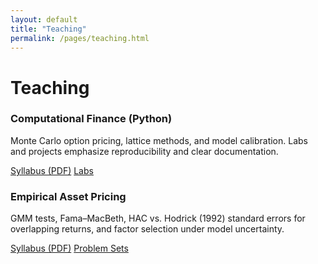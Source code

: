 ```yaml
---
layout: default
title: "Teaching"
permalink: /pages/teaching.html
---
```


# Teaching

<div class="card">
  <h3>Computational Finance (Python)</h3>
  <p>Monte Carlo option pricing, lattice methods, and model calibration. Labs and projects emphasize reproducibility and clear documentation.</p>
  <p><a href="#" class="tag">Syllabus (PDF)</a> <a href="#" class="tag">Labs</a></p>
</div>

<div class="card">
  <h3>Empirical Asset Pricing</h3>
  <p>GMM tests, Fama–MacBeth, HAC vs. Hodrick (1992) standard errors for overlapping returns, and factor selection under model uncertainty.</p>
  <p><a href="#" class="tag">Syllabus (PDF)</a> <a href="#" class="tag">Problem Sets</a></p>
</div>